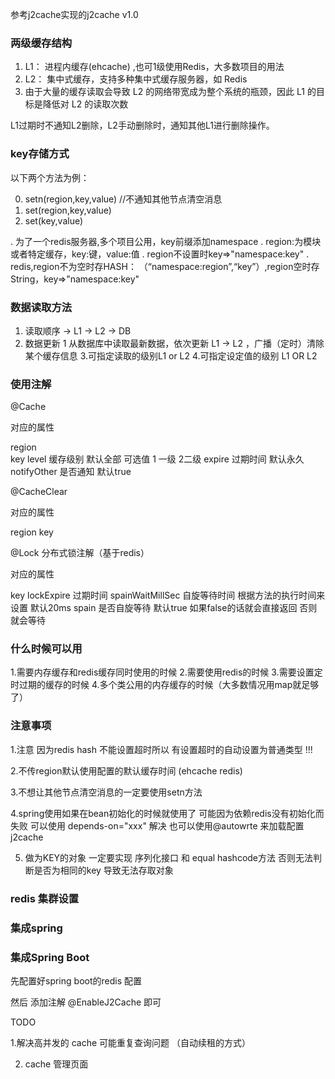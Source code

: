 
参考j2cache实现的j2cache v1.0



### 两级缓存结构 

1. L1： 进程内缓存(ehcache)  ,也可1级使用Redis，大多数项目的用法
2. L2： 集中式缓存，支持多种集中式缓存服务器，如 Redis
3. 由于大量的缓存读取会导致 L2 的网络带宽成为整个系统的瓶颈，因此 L1 的目标是降低对 L2 的读取次数

L1过期时不通知L2删除，L2手动删除时，通知其他L1进行删除操作。


### key存储方式 
以下两个方法为例：

0. setn(region,key,value) //不通知其他节点清空消息
1. set(region,key,value)
2. set(key,value)


. 为了一个redis服务器,多个项目公用，key前缀添加namespace
. region:为模块或者特定缓存，key:键，value:值
. region不设置时key=>"namespace:key"
. redis,region不为空时存HASH： （“namespace:region”,“key”）,region空时存String，key=>"namespace:key"



### 数据读取方法 

1. 读取顺序  -> L1 -> L2 -> DB
2. 数据更新
    1 从数据库中读取最新数据，依次更新 L1 -> L2 ，广播（定时）清除某个缓存信息
3.可指定读取的级别L1 or L2
4.可指定设定值的级别 L1 OR L2


### 使用注解


@Cache

对应的属性

region  
key
level   缓存级别 默认全部 可选值 1 一级 2二级
expire  过期时间  默认永久
notifyOther  是否通知 默认true

@CacheClear

对应的属性

region
key


@Lock
分布式锁注解（基于redis）

对应的属性

key
lockExpire 过期时间
spainWaitMillSec 自旋等待时间 根据方法的执行时间来设置 默认20ms
spain  是否自旋等待  默认true  如果false的话就会直接返回 否则就会等待


### 什么时候可以用

1.需要内存缓存和redis缓存同时使用的时候
2.需要使用redis的时候
3.需要设置定时过期的缓存的时候
4.多个类公用的内存缓存的时候（大多数情况用map就足够了）

### 注意事项 

1.注意 因为redis hash 不能设置超时所以 有设置超时的自动设置为普通类型 !!!

2.不传region默认使用配置的默认缓存时间 (ehcache redis)

3.不想让其他节点清空消息的一定要使用setn方法

4.spring使用如果在bean初始化的时候就使用了  可能因为依赖redis没有初始化而失败   可以使用 depends-on="xxx" 解决  也可以使用@autowrte 来加载配置j2cache

5. 做为KEY的对象 一定要实现 序列化接口 和 equal hashcode方法 否则无法判断是否为相同的key 导致无法存取对象



### redis 集群设置


### 集成spring 

 

### 集成Spring Boot

先配置好spring boot的redis 配置 

然后 添加注解 @EnableJ2Cache 即可 



TODO
 
1.解决高并发的 cache 可能重复查询问题  （自动续租的方式）

2. cache 管理页面


